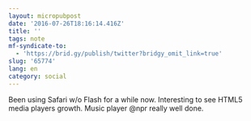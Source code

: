 ```yaml
---
layout: micropubpost
date: '2016-07-26T18:16:14.416Z'
title: ''
tags: note
mf-syndicate-to:
  - 'https://brid.gy/publish/twitter?bridgy_omit_link=true'
slug: '65774'
lang: en
category: social
---
```

Been using Safari w/o Flash for a while now. Interesting to see HTML5 media players growth. Music player @npr really well done.
